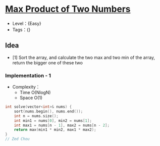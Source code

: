 # [Max Product of Two Numbers](https://binarysearch.com/problems/Max-Product-of-Two-Numbers)

- Level：{Easy}
- Tags：{}

## Idea

- [1] Sort the array, and calculate the two max and two min of the array, return the bigger one of these two

### Implementation - 1

- Complexity：
  - Time O(NlogN)
  - Space O(1)

``` c++
int solve(vector<int>& nums) {
    sort(nums.begin(), nums.end());
    int n = nums.size();
    int min1 = nums[0], min2 = nums[1];
    int max1 = nums[n - 1], max2 = nums[n - 2];
    return max(min1 * min2, max1 * max2);
}
// Zed Chou
```


